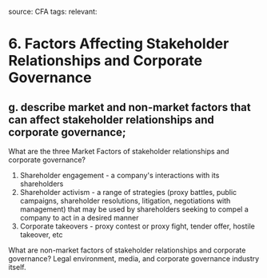 source: CFA
tags: 
relevant: 

# 6. Factors Affecting Stakeholder Relationships and Corporate Governance

## g. describe market and non-market factors that can affect stakeholder relationships and corporate governance;

What are the three Market Factors of stakeholder relationships and corporate governance?
1. Shareholder engagement - a company's interactions with its shareholders
2. Shareholder activism - a range of strategies (proxy battles, public campaigns, shareholder resolutions, litigation, negotiations with management) that may be used by shareholders seeking to compel a company to act in a desired manner
3. Corporate takeovers - proxy contest or proxy fight, tender offer, hostile takeover, etc

What are non-market factors of stakeholder relationships and corporate governance?
Legal environment, media, and corporate governance industry itself.

